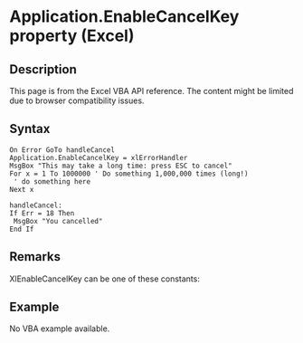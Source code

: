 # Application.EnableCancelKey property (Excel)

## Description
This page is from the Excel VBA API reference. The content might be limited due to browser compatibility issues.

## Syntax
```vba
On Error GoTo handleCancel 
Application.EnableCancelKey = xlErrorHandler 
MsgBox "This may take a long time: press ESC to cancel" 
For x = 1 To 1000000 ' Do something 1,000,000 times (long!) 
 ' do something here 
Next x 
 
handleCancel: 
If Err = 18 Then 
 MsgBox "You cancelled" 
End If
```

## Remarks
XlEnableCancelKey can be one of these constants:

## Example
No VBA example available.
